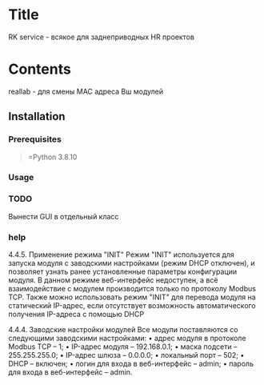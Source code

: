 # Title
RK service - всякое для заднеприводных HR проектов 

# Contents
reallab - для смены MAC адреса Вш модулей

## Installation

### Prerequisites
>=Python 3.8.10

### Usage

### TODO
Вынести GUI в отдельный класс


### help
4.4.5. Применение режима "INIT"
Режим "INIT" используется для запуска модуля с заводскими настройками
(режим DHCP отключен), и позволяет узнать ранее установленные параметры конфигурации модуля. В данном режиме веб-интерфейс недоступен,
а всё взаимодействие с модулем производится только по протоколу Modbus TCP. Также можно использовать режим "INIT" для перевода модуля на
статический IP-адрес, если отсутствует возможность автоматического получения IP-адреса с помощью DHCP

4.4.4. Заводские настройки модулей
Все модули поставляются со следующими заводскими настройками:
• адрес модуля в протоколе Modbus TCP – 1;
• IP-адрес модуля – 192.168.0.1;
• маска подсети – 255.255.255.0;
• IP-адрес шлюза – 0.0.0.0;
• локальный порт – 502;
• DHCP – включен;
• логин для входа в веб-интерфейс – admin;
• пароль для входа в веб-интерфейс – admin.